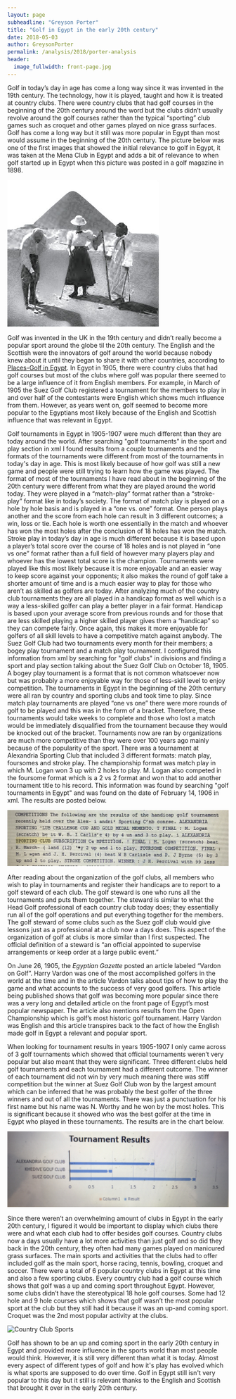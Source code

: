 ```yaml
---
layout: page
subheadline: "Greyson Porter"
title: "Golf in Egypt in the early 20th century"
date: 2018-05-03
author: GreysonPorter
permalink: /analysis/2018/porter-analysis
header:
  image_fullwidth: front-page.jpg
---
```

Golf in today’s day in age has come a long way since it was invented in the 19th century. The technology, how it is played, taught and how it is treated at country clubs. There were country clubs that had golf courses in the beginning of the 20th century around the word but the clubs didn’t usually revolve around the golf courses rather than the typical “sporting” club games such as croquet and other games played on nice grass surfaces. Golf has come a long way but it still was more popular in Egypt than most would assume in the beginning of the 20th century. The picture below was one of the first images that showed the initial relevance to golf in Egypt, it was taken at the Mena Club in Egypt and adds a bit of relevance to when golf started up in Egypt when this picture was posted in a golf magazine in 1898.

![First proof of golf in Egypt, 1898](porter-egypt-golf.jpg)

Golf was invented in the UK in the 19th century and didn’t really become a popular sport around the globe til the 20th century. The English and the Scottish were the innovators of golf around the world because nobody knew about it until they began to share it with other countries, according to [Places-Golf in Egypt](https://www.antiquegolfscotland.com/history.php3?itemid=77). In Egypt in 1905, there were country clubs that had golf courses but most of the clubs where golf was popular there seemed to be a large influence of it from English members. For example, in March of 1905 the Suez Golf Club registered a tournament for the members to play in and over half of the contestants were English which shows much influence from them. However, as years went on, golf seemed to become more popular to the Egyptians most likely because of the English and Scottish influence that was relevant in Egypt.

Golf tournaments in Egypt in 1905-1907 were much different than they are today around the world. After searching "golf tournaments" in the sport and play section in xml I found results from a couple tournaments and the formats of the tournaments were different from most of the tournaments in today's day in age. This is most likely because of how golf was still a new game and people were still trying to learn how the game was played. The format of most of the tournaments I have read about in the beginning of the 20th century were different from what they are played around the world today. They were played in a “match-play” format rather than a “stroke-play” format like in today’s society. The format of match play is played on a hole by hole basis and is played in a “one vs. one” format. One person plays another and the score from each hole can result in 3 different outcomes; a win, loss or tie. Each hole is worth one essentially in the match and whoever has won the most holes after the conclusion of 18 holes has won the match. Stroke play in today’s day in age is much different because it is based upon a player’s total score over the course of 18 holes and is not played in “one vs one” format rather than a full field of however many players play and whoever has the lowest total score is the champion. Tournaments were played like this most likely because it is more enjoyable and an easier way to keep score against your opponents; it also makes the round of golf take a shorter amount of time and is a much easier way to play for those who aren’t as skilled as golfers are today. After analyzing much of the country club tournaments they are all played in a handicap format as well which is a way a less-skilled golfer can play a better player in a fair format. Handicap is based upon your average score from previous rounds and for those that are less skilled playing a higher skilled player gives them a “handicap” so they can compete fairly. Once again, this makes it more enjoyable for golfers of all skill levels to have a competitive match against anybody. The Suez Golf Club had two tournaments every month for their members; a bogey play tournament and a match play tournament. I configured this information from xml by searching for "golf clubs" in divisions and finding a sport and play section talking about the Suez Golf Club on October 18, 1905. A bogey play tournament is a format that is not common whatsoever now but was probably a more enjoyable way for those of less-skill level to enjoy competition. The tournaments in Egypt in the beginning of the 20th century were all ran by country and sporting clubs and took time to play. Since match play tournaments are played “one vs one” there were more rounds of golf to be played and this was in the form of a bracket. Therefore, these tournaments would take weeks to complete and those who lost a match would be immediately disqualified from the tournament because they would be knocked out of the bracket. Tournaments now are ran by organizations are much more competitive than they were over 100 years ago mainly because of the popularity of the sport. There was a tournament at Alexandria Sporting Club that included 3 different formats: match play, foursomes and stroke play. The championship format was match play in which M. Logan won 3 up with 2 holes to play. M. Logan also competed in the foursome format which is a 2 vs 2 format and won that to add another tournament title to his record. This information was found by searching "golf tournaments in Egypt" and was found on the date of February 14, 1906 in xml. The results are posted below.

![tournament results from the clubs in Egypt](porter-FullSizeRender.jpg)

After reading about the organization of the golf clubs, all members who wish to play in tournaments and register their handicaps are to report to a golf steward of each club. The golf steward is one who runs all the tournaments and puts them together. The steward is similar to what the Head Golf professional of each country club today does; they essentially run all of the golf operations and put everything together for the members. The golf steward of some clubs such as the Suez golf club would give lessons just as a professional at a club now a days does. This aspect of the organization of golf at clubs is more similar than I first suspected. The official definition of a steward is “an official appointed to supervise arrangements or keep order at a large public event.”

On June 26, 1905, the _Egyptian Gazette_ posted an article labeled “Vardon on Golf”. Harry Vardon was one of the most accomplished golfers in the world at the time and in the article Vardon talks about tips of how to play the game and what accounts to the success of very good golfers. This article being published shows that golf was becoming more popular since there was a very long and detailed article on the front page of Egypt’s most popular newspaper. The article also mentions results from the Open Championship which is golf’s most historic golf tournament. Harry Vardon was English and this article transpires back to the fact of how the English made golf in Egypt a relevant and popular sport.

When looking for tournament results in years 1905-1907 I only came across of 3 golf tournaments which showed that official tournaments weren’t very popular but also meant that they were significant. Three different clubs held golf tournaments and each tournament had a different outcome. The winner of each tournament did not win by very much meaning there was stiff competition but the winner at Suez Golf Club won by the largest amount which can be inferred that he was probably the best golfer of the three winners and out of all the tournaments. There was just a punctuation for his first name but his name was N. Worthy and he won by the most holes. This is significant because it showed who was the best golfer at the time in Egypt who played in these tournaments. The results are in the chart below.

![Tournament Result Chart](porter-FullSizeRender1.jpg)

Since there weren’t an overwhelming amount of clubs in Egypt in the early 20th century, I figured it would be important to display which clubs there were and what each club had to offer besides golf courses. Country clubs now a days usually have a lot more activities than just golf and so did they back in the 20th century, they often had many games played on manicured grass surfaces. The main sports and activities that the clubs had to offer included golf as the main sport, horse racing, tennis, bowling, croquet and soccer. There were a total of 6 popular country clubs in Egypt at this time and also a few sporting clubs. Every country club had a golf course which shows that golf was a up and coming sport throughout Egypt. However, some clubs didn’t have the stereotypical 18 hole golf courses. Some had 12 hole and 9 hole courses which shows that golf wasn’t the most popular sport at the club but they still had it because it was an up-and coming sport. Croquet was the 2nd most popular activity at the clubs.

![Country Club Sports](FullSizeRender2.jpg)

Golf has shown to be an up and coming sport in the early 20th century in Egypt and provided more influence in the sports world than most people would think. However, it is still very different than what it is today. Almost every aspect of different types of golf and how it's play has evolved which is what sports are supposed to do over time. Golf in Egypt still isn't very popular to this day but it still is relevant thanks to the English and Scottish that brought it over in the early 20th century.
